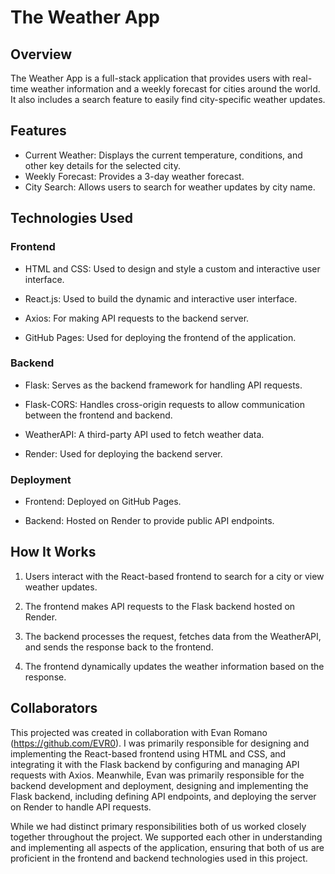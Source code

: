 # The Weather App

## Overview
The Weather App is a full-stack application that provides users with real-time weather information and a weekly forecast for cities around the world. It also includes a search feature to easily find city-specific weather updates.

## Features
- Current Weather: Displays the current temperature, conditions, and other key details for the selected city.
- Weekly Forecast: Provides a 3-day weather forecast.
- City Search: Allows users to search for weather updates by city name.

## Technologies Used

### Frontend

- HTML and CSS: Used to design and style a custom and interactive user interface.

- React.js: Used to build the dynamic and interactive user interface.

- Axios: For making API requests to the backend server.

- GitHub Pages: Used for deploying the frontend of the application.

### Backend

- Flask: Serves as the backend framework for handling API requests.

- Flask-CORS: Handles cross-origin requests to allow communication between the frontend and backend.

- WeatherAPI: A third-party API used to fetch weather data.

- Render: Used for deploying the backend server.

### Deployment

- Frontend: Deployed on GitHub Pages.

- Backend: Hosted on Render to provide public API endpoints.

## How It Works

1. Users interact with the React-based frontend to search for a city or view weather updates.

2. The frontend makes API requests to the Flask backend hosted on Render.

3. The backend processes the request, fetches data from the WeatherAPI, and sends the response back to the frontend.

4. The frontend dynamically updates the weather information based on the response.

## Collaborators

This projected was created in collaboration with Evan Romano (https://github.com/EVR0). I was primarily responsible for designing and implementing the React-based frontend using HTML and CSS, and integrating it with the Flask backend by configuring and managing API requests with Axios. Meanwhile, Evan was primarily responsible for the backend development and deployment, designing and implementing the Flask backend, including defining API endpoints, and deploying the server on Render to handle API requests.

While we had distinct primary responsibilities both of us worked closely together throughout the project. We supported each other in understanding and implementing all aspects of the application, ensuring that both of us are proficient in the frontend and backend technologies used in this project.